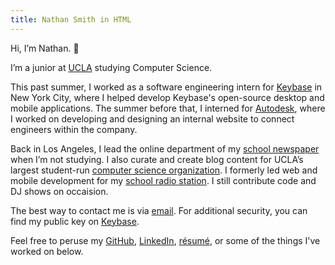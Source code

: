 ```yaml
---
title: Nathan Smith in HTML
---
```


Hi, I’m Nathan. 👋

I’m a junior at [UCLA](http://www.ucla.edu) studying Computer Science.

This past summer, I
worked as a software engineering intern for
[Keybase](https://keybase.io) in New York City, where I helped develop Keybase's
open-source desktop and mobile applications. The summer before that, I interned for [Autodesk](https://www.autodesk.com), where I worked
on developing and designing an internal website to connect engineers within the
company.

Back in Los Angeles, I lead the online department of my
[school newspaper](https://dailybruin.com) when I’m not studying. I also curate
and create blog content for UCLA’s largest student-run
[computer science organization](http://www.uclaacm.com). I formerly led web and mobile development for my
[school radio station](https://uclaradio.com). I still contribute code and DJ
shows on occaision.

The best way to contact me is via [email](mailto:nathan.smith@ucla.edu). For additional security, you can find my public key on [Keybase](https://keybase.io/nathunsmitty).

Feel free to peruse my
[GitHub](https://github.com/nathunsmitty),
[LinkedIn](https://www.linkedin.com/in/nathanmatthewsmith/), [résumé](/resume.pdf), or some of the things I've worked on below.
